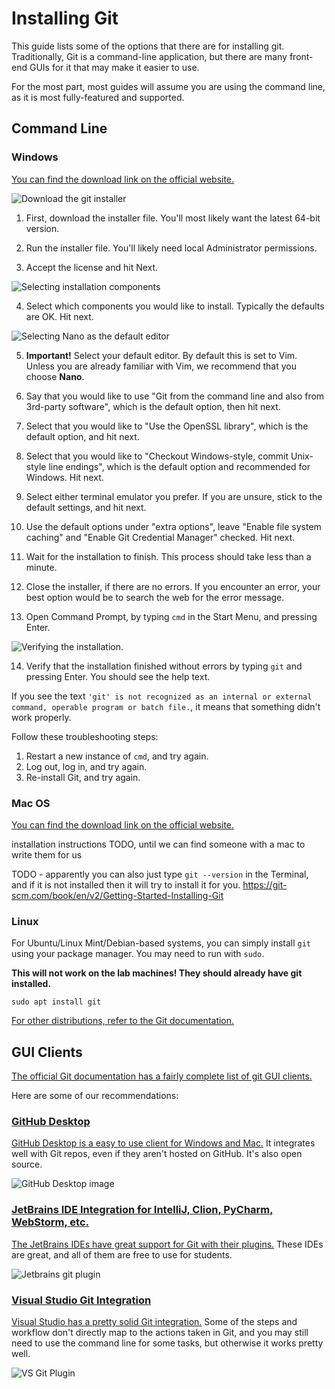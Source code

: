 # Installing Git

This guide lists some of the options that there are for installing git.
Traditionally, Git is a command-line application, but there are many 
front-end GUIs for it that may make it easier to use.

For the most part, most guides will assume you are using the command line,
as it is most fully-featured and supported.

## Command Line

### Windows

[You can find the download link on the official website.](https://git-scm.com/downloads)

![Download the git installer](img/install-git-windows-1.png)

1. First, download the installer file. You'll most likely want the latest 64-bit version.

2. Run the installer file. You'll likely need local Administrator permissions.

3. Accept the license and hit Next.

![Selecting installation components](img/install-git-windows-2.png)

4. Select which components you would like to install. Typically the defaults are OK. Hit next.

![Selecting Nano as the default editor](img/install-git-windows-3.png)

5. **Important!** Select your default editor. By default this is set to Vim. Unless you are already 
familiar with Vim, we recommend that you choose **Nano**.

6. Say that you would like to use "Git from the command line and also from 3rd-party software", which
is the default option, then hit next.

7. Select that you would like to "Use the OpenSSL library", which is
the default option, and hit next.

8. Select that you would like to "Checkout Windows-style, commit Unix-style line endings",
which is the default option and recommended for Windows. Hit next.

9. Select either terminal emulator you prefer. If you are unsure, stick to the default settings,
and hit next.

10. Use the default options under "extra options", leave "Enable file system caching" and
"Enable Git Credential Manager" checked. Hit next.

11. Wait for the installation to finish. This process should take less than a minute.

12. Close the installer, if there are no errors. If you encounter an error, your best option
would be to search the web for the error message.

13. Open Command Prompt, by typing `cmd` in the Start Menu, and pressing Enter.

![Verifying the installation.](img/install-git-windows-4.png)

14. Verify that the installation finished without errors by typing `git` and pressing Enter.
You should see the help text.

If you see the text `'git' is not recognized as an internal or external command,
operable program or batch file.`, it means that something didn't work properly.

Follow these troubleshooting steps:

1. Restart a new instance of `cmd`, and try again.
2. Log out, log in, and try again.
3. Re-install Git, and try again.

### Mac OS

[You can find the download link on the official website.](https://git-scm.com/downloads)

installation instructions TODO, until we can find someone with a mac to write them for us

TODO - apparently you can also just type `git --version` in the Terminal, and if it is not installed
then it will try to install it for you. https://git-scm.com/book/en/v2/Getting-Started-Installing-Git

### Linux

For Ubuntu/Linux Mint/Debian-based systems, you can simply install `git` using your
package manager. You may need to run with `sudo`.

**This will not work on the lab machines! They should already have git installed.**

```console
sudo apt install git
```

[For other distributions, refer to the Git documentation.](https://git-scm.com/download/linux)

## GUI Clients

[The official Git documentation has a fairly complete list of git GUI clients.](https://git-scm.com/downloads/guis/)

Here are some of our recommendations:

### [GitHub Desktop](https://desktop.github.com/)

[GitHub Desktop is a easy to use client for Windows and Mac.](https://desktop.github.com/) It integrates well with Git repos, 
even if they aren't hosted on GitHub. It's also open source.

![GitHub Desktop image](img/github-desktop-example.png)

### [JetBrains IDE Integration for IntelliJ, Clion, PyCharm, WebStorm, etc.](https://www.jetbrains.com/help/idea/using-git-integration.html)

[The JetBrains IDEs have great support for Git with their plugins.](https://www.jetbrains.com/help/idea/using-git-integration.html)
These IDEs are great, and all of them are free to use for students.

![Jetbrains git plugin](img/jetbrains-integration-example.png)

### [Visual Studio Git Integration](https://git-scm.com/book/en/v2/Appendix-A%3A-Git-in-Other-Environments-Git-in-Visual-Studio)

[Visual Studio has a pretty solid Git integration.](https://git-scm.com/book/en/v2/Appendix-A%3A-Git-in-Other-Environments-Git-in-Visual-Studio)
Some of the steps and workflow don't directly map to the actions taken in Git,
and you may still need to use the command line for some tasks, but otherwise
it works pretty well.

![VS Git Plugin](img/visualstudio-integration-example.png)
